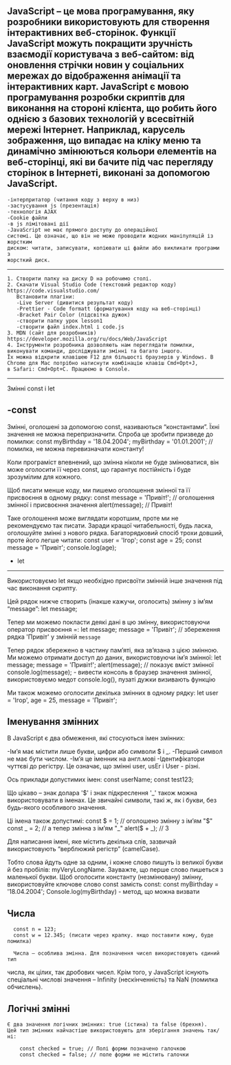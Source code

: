   JavaScript – це мова програмування, яку розробники використовують для створення інтерактивних веб-сторінок. Функції JavaScript можуть покращити зручність взаємодії користувача з веб-сайтом: від оновлення стрічки новин у соціальних мережах до відображення анімації та інтерактивних карт. JavaScript є мовою програмування розробки скриптів для виконання на стороні клієнта, що робить його однією з базових технологій у всесвітній мережі Інтернет. Наприклад, карусель зображення, що випадає на кліку меню та динамічно змінюються кольори елементів на веб-сторінці, які ви бачите під час перегляду сторінок в Інтернеті, виконані за допомогою JavaScript.
------------------------------------------------------------------------------
    
    -інтерпритатор (читання коду з верху в низ)
    -застусування js (презентація)
    -технологія AJAX
    -Cookie файли
    -в js лімітовані дії
    -JavaScript не має прямого доступу до операційної
    системі. Це означає, що він не може проводити жодних маніпуляцій із жорстким
    диском: читати, записувати, копіювати ці файли або викликати програми з
    жорсткий диск.
-------------------------------------------------------------------------------    
    1. Створити папку на диску D на робочимо столі.
    2. Скачати Visual Studio Code (текстовий редактор коду) https://code.visualstudio.com/
       Встановити плагіни:
       -Live Server (дивитися результат коду)
       -Prettier - Code formatt (форматування коду на веб-сторінці)
       -Bracket Pair Color (підсвітка дужок)
       -створити папку урок lesson1
       -створити файл index.html і code.js
    3. MDN (сайт для розробників) https://developer.mozilla.org/ru/docs/Web/JavaScript
    4. Інструменти розробника дозволяють нам переглядати помилки, виконувати команди, досліджувати змінні та багато іншого.
    Їх можна відкрити клавішею F12 для більшості браузерів у Windows. В Chrome для Mac потрібно натиснути комбінацію клавіш Cmd+Opt+J, 
    в Safari: Cmd+Opt+C. Працюємо в Console. 
    
-------------------------------------------------------------------------------     
 Змінні const і let

-const
-------

Змінні, оголошені за допомогою const, називаються “константами”. Їхні значення не можна перепризначити. Спроба це зробити призведе до помилки:
      const myBirthday = '18.04.2004';
      myBirthday = '01.01.2001'; // помилка, не можна перевизначати константу!

Коли програміст впевнений, що змінна ніколи не буде змінюватися, він може оголосити її через const, що гарантує постійність і буде зрозумілим для кожного.  

Щоб писати менше коду, ми пишемо оголошення змінної та її присвоєння в одному рядку:
      const message = 'Привіт!'; // оголошення змінної і присвоєння значення
      alert(message); // Привіт!

Таке оголошення може виглядати коротшим, проте ми не рекомендуємо так писати. Заради кращої читабельності, будь ласка, оголошуйте змінні з нового рядка.
Багаторядковий спосіб трохи довший, проте його легше читати:
       const user = 'Ігор';
       const age = 25;
       const message = 'Привіт';
       console.log(age);

- let 
-------

Використовуємо let якщо необхідно присвоїти змінній інше значення під час виконання скрипту.

Цей рядок нижче створить (інакше кажучи, оголосить) змінну з ім’ям “message”:
      let message; 

Тепер ми можемо покласти деякі дані в цю змінну, використовуючи оператор присвоєння =:
      let message;
      message = 'Привіт'; // збереження рядка 'Привіт' у змінній `message`

Тепер рядок збережено в частину пам’яті, яка зв’язана з цією змінною. Ми можемо отримати доступ до даних, використовуючи ім’я змінної:
      let message;
      message = 'Привіт!';
      alert(message); // показує вміст змінної 
      console.log(message); - вивести консоль в браузер значення змінної, використовуємо медот console.log(), пузаті дужки визивають функцію

Ми також можемо оголосити декілька змінних в одному рядку:
      let user = 'Ігор', age = 25, message = 'Привіт';

Іменування змінних
-------------------

В JavaScript є два обмеження, які стосуються імен змінних:

-Ім’я має містити лише букви, цифри або символи $ і _.
-Перший символ не має бути числом.
-Ім’я це іменник на англ.мові
-Ідентифікатори чуттєві до регістру. Це означає, що змінні user, usEr і User - різні.

Ось приклади допустимих імен:
      const userName;
      const test123;

Що цікаво – знак долара '$' і знак підкреслення '_' також можна використовувати в іменах. Це звичайні символи, такі ж, як і букви, без будь-якого особливого значення.

Ці імена також допустимі:
       const $ = 1; // оголошено змінну з ім’ям "$"
       const _ = 2; // а тепер змінна з ім’ям "_"
       alert($ + _); // 3

Для написання імені, яке містить декілька слів, зазвичай використовують “верблюжий регістр” (camelCase).

Тобто слова йдуть одне за одним, і кожне слово пишуть із великої букви й без пробілів: myVeryLongName. Зауважте, що перше слово пишеться з маленької букви.
Щоб оголосити константу (незмінювану) змінну, використовуйте ключове слово const замість const:
      сonst myBirthday = '18.04.2004'; 
      Console.log(myBirthday) - метод, що можна визвати 

Числа
------
      const n = 123;
      const w = 12.345; (писати через крапку. якщо поставити кому, буде помилка)
      
      Числа – особлива змінна. Для позначення чисел використовують єдиний тип
числа, як цілих, так дробових чисел. Крім того, у JavaScript існують
спеціальні числові значення – Infinity (нескінченність) та NaN (помилка
обчислень).

Логічні змінні
---------------
    Є два значення логічних змінних: true (істина) та false (брехня).
    Цей тип змінних найчастіше використовують для зберігання значень так/ні: 
    
        const checked = true; // Полі форми позначено галочкою
        const checked = false; // поле форми не містить галочки 
